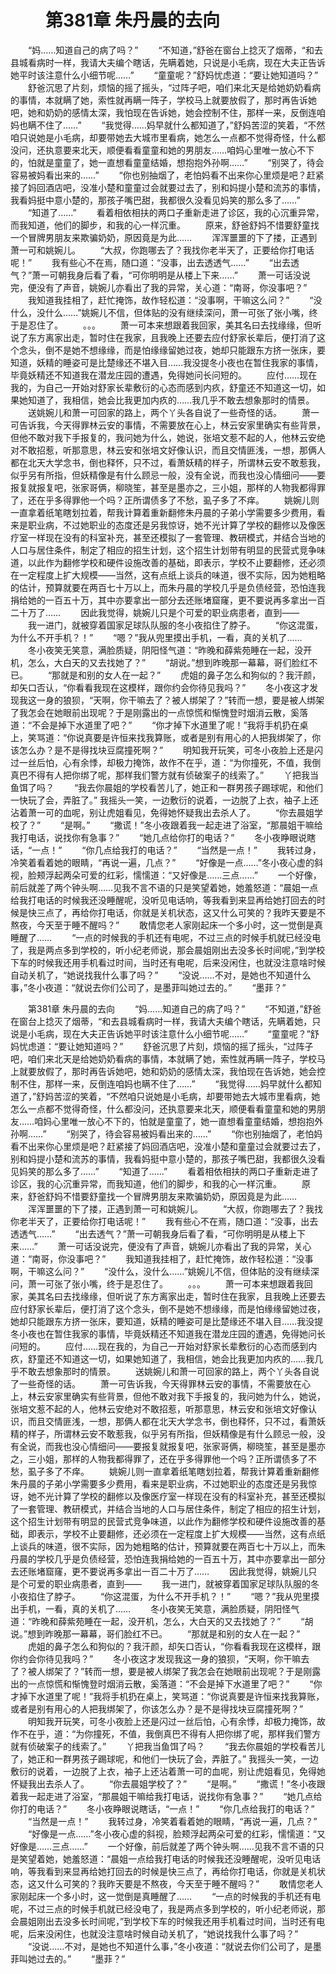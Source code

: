 # 　　第381章 朱丹晨的去向
　　“妈……知道自己的病了吗？”
　　“不知道，”舒爸在窗台上捻灭了烟蒂，“和去县城看病时一样，我请大夫编个瞎话，先瞒着她，只说是小毛病，现在大夫正告诉她平时该注意什么小细节呢……”
　　“童童呢？”舒妈忧虑道：“要让她知道吗？”
　　舒爸沉思了片刻，烦恼的摇了摇头，“过阵子吧，咱们来北天是给她奶奶看病的事情，本就瞒了她，索性就再瞒一阵子，学校马上就要放假了，那时再告诉她吧，她和奶奶的感情太深，我怕现在告诉她，她会控制不住，那样一来，反倒连咱妈也瞒不住了……”
　　“我觉得……妈早就什么都知道了，”舒妈苦涩的笑着，“不然咱只说她是小毛病，却要带她去大城市里看病，她怎么一点都不觉得奇怪，什么都没问，还执意要来北天，顺便看看童童和她的男朋友……咱妈心里唯一放心不下的，怕就是童童了，她一直想看童童结婚，想抱抱外孙啊……”
　　“别哭了，待会容易被妈看出来的……”
　　“你也别抽烟了，老怕妈看不出来你心里烦是吧？赶紧接了妈回酒店吧，没准小楚和童童过会就要过去了，别和妈提小楚和流苏的事情，我看妈挺中意小楚的，那孩子嘴巴甜，我都很久没看见妈笑的那么多了……”
　　“知道了……”
　　看着相依相扶的两口子重新走进了诊区，我的心沉重异常，而我知道，他们的脚步，和我的心一样沉重。
　　原来，舒爸舒妈不惜要舒童找一个冒牌男朋友来欺骗奶奶，原因竟是为此……
　　浑浑噩噩的下了搂，正遇到萧一可和姚婉儿。
　　“大叔，你跑哪去了？我找你老半天了，正要给你打电话呢！”
　　我有些心不在焉，随口道：“没事，出去透透气……”
　　“出去透气？”萧一可朝我身后看了看，“可你明明是从楼上下来……”
　　萧一可话没说完，便没有了声音，姚婉儿亦看出了我的异常，关心道：“南哥，你没事吧？”
　　我知道我挂相了，赶忙掩饰，故作轻松道：“没事啊，干嘛这么问？”
　　“没什么，没什么……”姚婉儿不信，但体贴的没有继续深问，萧一可张了张小嘴，终于是忍住了。
　　。。。
　　萧一可本来想跟着我回家，美其名曰去找缘缘，但听说了东方离家出走，暂时住在我家，且我晚上还要去应付舒家长辈后，便打消了这个念头，倒不是她不想缘缘，而是怕缘缘留她过夜，她却只能跟东方挤一张床，要知道，妖精的睡姿可是比楚缘还不堪入目……我没提冬小夜也在暂住我家的事情，毕竟妖精还不知道我在潜龙庄园的遭遇，免得她问长问短的。
　　应付……现在我的，为自己一开始对舒家长辈敷衍的心态而感到内疚，舒童还不知道这一切，如果她知道了，我相信，她会比我更加内疚的……我几乎不敢去想象那时的情景。
　　送姚婉儿和萧一可回家的路上，两个丫头各自说了一些奇怪的话。
　　萧一可告诉我，今天得罪林云安的事情，不需要放在心上，林云安家里确实有些背景，但他不敢对我下手报复的，我问她为什么，她说，张培文惹不起的人，他林云安绝对不敢招惹，听那意思，林云安和张培文好像认识，而且交情匪浅，一想，那俩人都在北天大学念书，倒也释怀，只不过，看萧妖精的样子，所谓林云安不敢惹我，似乎另有所指，但妖精像是有什么顾忌一般，没有全说，而我也没心情细问——要报复就报复吧，张家哥俩，柳晓笙，甚至是墨亦之，三小姐，那样的人物我都得罪了，还在乎多得罪他一个吗？正所谓债多了不愁，虱子多了不痒。
　　姚婉儿则一直拿着纸笔瞎划拉着，帮我计算着重新翻修朱丹晨的子弟小学需要多少费用，看来是职业病，不过她职业的态度还是另我惊讶，她不光计算了学校的翻修以及像医疗室一样现在没有的科室补充，甚至还模拟了一套管理、教研模式，并结合当地的人口与居住条件，制定了相应的招生计划，这个招生计划带有明显的民营式竞争味道，以此作为翻修学校和硬件设施改善的基础，即表示，学校不止要翻修，还必须在一定程度上扩大规模——当然，这有点纸上谈兵的味道，很不实际，因为她粗略的估计，预算就要在两百七十万以上，而朱丹晨的学校几乎是负债经营，恐怕连我捐给她的一百五十万，其中亦要拿出一部分去还账堵窟窿，更不要说再多拿出一百二十万了……
　　因此我觉得，姚婉儿只是个可爱的职业病患者，直到——
　　我一进门，就被穿着国家足球队队服的冬小夜掐住了脖子。
　　“你这混蛋，为什么不开手机？！”
　　“嗯？”我从兜里摸出手机，一看，真的关机了……
　　冬小夜笑无笑意，满脸质疑，阴阳怪气道：“昨晚和薛紫苑睡在一起，没开机，怎么，大白天的又去找她了？”
　　“胡说。”想到昨晚那一幕幕，哥们脸红不已。
　　“那就是和别的女人在一起？”
　　虎姐的鼻子怎么和狗似的？我汗颜，却矢口否认，“你看看我现在这模样，跟你约会你待见我吗？”
　　冬小夜这才发现我这一身的狼狈，“天啊，你干嘛去了？被人绑架了？”转而一想，要是被人绑架了我怎会在她眼前出现呢？于是刚露出的一点惊慌和惭愧登时烟消云散，奚落道：“不会是掉下水道里了吧？”
　　“你才掉下水道里了呢！”我将手机扔在桌上，笑骂道：“你说真要是许恒来找我算账，或者是别有用心的人把我绑架了，你该怎么办？是不是得找块豆腐撞死啊？”
　　明知我开玩笑，可冬小夜脸上还是闪过一丝后怕，心有余悸，却极力掩饰，故作不在乎，道：“为你撞死，不值，我倒真巴不得有人把你绑了呢，那样我们警方就有侦破案子的线索了。”
　　丫把我当鱼饵了吗？
　　“我去你晨姐的学校看苦儿了，她正和一群男孩子踢球呢，和他们一快玩了会，弄脏了。” 我摇头一笑，一边敷衍的说着，一边脱了上衣，袖子上还沾着萧一可的血呢，别让虎姐看见，免得她怀疑我出去杀人了。
　　“你去晨姐学校了？”
　　“是啊。”
　　“撒谎！”冬小夜跟着我一起走进了浴室，“那晨姐干嘛给我打电话，说找你有急事？”
　　“她几点给你打的电话？”
　　冬小夜睁眼说瞎话，“一点！”
　　“你几点给我打的电话？”
　　“当然是一点！”
　　我转过身，冷笑着看着她的眼睛，“再说一遍，几点？”
　　“好像是一点……”冬小夜心虚的斜视，脸颊浮起两朵可爱的红彩，懦懦道：“又好像是……三点……”
　　一个好像，前后就差了两个钟头啊……见我不言不语的只是笑望着她，她羞怒道：“晨姐一点给我打电话的时候我还没睡醒呢，没听见电话响，等我看到来显再给她打回去的时候是快三点了，再给你打电话，你就是关机状态，这又什么可笑的？我昨天要是不熬夜，今天至于睡不醒吗？”
　　敢情您老人家刚起床一个多小时，这一觉倒是真睡醒了……
　　“一点的时候我的手机还有电呢，不过三点的时候手机就已经没电了，我是两点多到学校的，听小纪老师说，那会晨姐刚出去没多长时间呢，”到学校下车的时候我还用手机看过时间，当时还有电呢，后来没闲住，也就没注意啥时候自动关机了，“她说找我什么事了吗？”
　　“没说……不对，是她也不知道什么事，”冬小夜道：“就说去你们公司了，是墨菲叫她过去的。”
　　“墨菲？”

　　第381章 朱丹晨的去向
　　“妈……知道自己的病了吗？”
　　“不知道，”舒爸在窗台上捻灭了烟蒂，“和去县城看病时一样，我请大夫编个瞎话，先瞒着她，只说是小毛病，现在大夫正告诉她平时该注意什么小细节呢……”
　　“童童呢？”舒妈忧虑道：“要让她知道吗？”
　　舒爸沉思了片刻，烦恼的摇了摇头，“过阵子吧，咱们来北天是给她奶奶看病的事情，本就瞒了她，索性就再瞒一阵子，学校马上就要放假了，那时再告诉她吧，她和奶奶的感情太深，我怕现在告诉她，她会控制不住，那样一来，反倒连咱妈也瞒不住了……”
　　“我觉得……妈早就什么都知道了，”舒妈苦涩的笑着，“不然咱只说她是小毛病，却要带她去大城市里看病，她怎么一点都不觉得奇怪，什么都没问，还执意要来北天，顺便看看童童和她的男朋友……咱妈心里唯一放心不下的，怕就是童童了，她一直想看童童结婚，想抱抱外孙啊……”
　　“别哭了，待会容易被妈看出来的……”
　　“你也别抽烟了，老怕妈看不出来你心里烦是吧？赶紧接了妈回酒店吧，没准小楚和童童过会就要过去了，别和妈提小楚和流苏的事情，我看妈挺中意小楚的，那孩子嘴巴甜，我都很久没看见妈笑的那么多了……”
　　“知道了……”
　　看着相依相扶的两口子重新走进了诊区，我的心沉重异常，而我知道，他们的脚步，和我的心一样沉重。
　　原来，舒爸舒妈不惜要舒童找一个冒牌男朋友来欺骗奶奶，原因竟是为此……
　　浑浑噩噩的下了搂，正遇到萧一可和姚婉儿。
　　“大叔，你跑哪去了？我找你老半天了，正要给你打电话呢！”
　　我有些心不在焉，随口道：“没事，出去透透气……”
　　“出去透气？”萧一可朝我身后看了看，“可你明明是从楼上下来……”
　　萧一可话没说完，便没有了声音，姚婉儿亦看出了我的异常，关心道：“南哥，你没事吧？”
　　我知道我挂相了，赶忙掩饰，故作轻松道：“没事啊，干嘛这么问？”
　　“没什么，没什么……”姚婉儿不信，但体贴的没有继续深问，萧一可张了张小嘴，终于是忍住了。
　　。。。
　　萧一可本来想跟着我回家，美其名曰去找缘缘，但听说了东方离家出走，暂时住在我家，且我晚上还要去应付舒家长辈后，便打消了这个念头，倒不是她不想缘缘，而是怕缘缘留她过夜，她却只能跟东方挤一张床，要知道，妖精的睡姿可是比楚缘还不堪入目……我没提冬小夜也在暂住我家的事情，毕竟妖精还不知道我在潜龙庄园的遭遇，免得她问长问短的。
　　应付……现在我的，为自己一开始对舒家长辈敷衍的心态而感到内疚，舒童还不知道这一切，如果她知道了，我相信，她会比我更加内疚的……我几乎不敢去想象那时的情景。
　　送姚婉儿和萧一可回家的路上，两个丫头各自说了一些奇怪的话。
　　萧一可告诉我，今天得罪林云安的事情，不需要放在心上，林云安家里确实有些背景，但他不敢对我下手报复的，我问她为什么，她说，张培文惹不起的人，他林云安绝对不敢招惹，听那意思，林云安和张培文好像认识，而且交情匪浅，一想，那俩人都在北天大学念书，倒也释怀，只不过，看萧妖精的样子，所谓林云安不敢惹我，似乎另有所指，但妖精像是有什么顾忌一般，没有全说，而我也没心情细问——要报复就报复吧，张家哥俩，柳晓笙，甚至是墨亦之，三小姐，那样的人物我都得罪了，还在乎多得罪他一个吗？正所谓债多了不愁，虱子多了不痒。
　　姚婉儿则一直拿着纸笔瞎划拉着，帮我计算着重新翻修朱丹晨的子弟小学需要多少费用，看来是职业病，不过她职业的态度还是另我惊讶，她不光计算了学校的翻修以及像医疗室一样现在没有的科室补充，甚至还模拟了一套管理、教研模式，并结合当地的人口与居住条件，制定了相应的招生计划，这个招生计划带有明显的民营式竞争味道，以此作为翻修学校和硬件设施改善的基础，即表示，学校不止要翻修，还必须在一定程度上扩大规模——当然，这有点纸上谈兵的味道，很不实际，因为她粗略的估计，预算就要在两百七十万以上，而朱丹晨的学校几乎是负债经营，恐怕连我捐给她的一百五十万，其中亦要拿出一部分去还账堵窟窿，更不要说再多拿出一百二十万了……
　　因此我觉得，姚婉儿只是个可爱的职业病患者，直到——
　　我一进门，就被穿着国家足球队队服的冬小夜掐住了脖子。
　　“你这混蛋，为什么不开手机？！”
　　“嗯？”我从兜里摸出手机，一看，真的关机了……
　　冬小夜笑无笑意，满脸质疑，阴阳怪气道：“昨晚和薛紫苑睡在一起，没开机，怎么，大白天的又去找她了？”
　　“胡说。”想到昨晚那一幕幕，哥们脸红不已。
　　“那就是和别的女人在一起？”
　　虎姐的鼻子怎么和狗似的？我汗颜，却矢口否认，“你看看我现在这模样，跟你约会你待见我吗？”
　　冬小夜这才发现我这一身的狼狈，“天啊，你干嘛去了？被人绑架了？”转而一想，要是被人绑架了我怎会在她眼前出现呢？于是刚露出的一点惊慌和惭愧登时烟消云散，奚落道：“不会是掉下水道里了吧？”
　　“你才掉下水道里了呢！”我将手机扔在桌上，笑骂道：“你说真要是许恒来找我算账，或者是别有用心的人把我绑架了，你该怎么办？是不是得找块豆腐撞死啊？”
　　明知我开玩笑，可冬小夜脸上还是闪过一丝后怕，心有余悸，却极力掩饰，故作不在乎，道：“为你撞死，不值，我倒真巴不得有人把你绑了呢，那样我们警方就有侦破案子的线索了。”
　　丫把我当鱼饵了吗？
　　“我去你晨姐的学校看苦儿了，她正和一群男孩子踢球呢，和他们一快玩了会，弄脏了。” 我摇头一笑，一边敷衍的说着，一边脱了上衣，袖子上还沾着萧一可的血呢，别让虎姐看见，免得她怀疑我出去杀人了。
　　“你去晨姐学校了？”
　　“是啊。”
　　“撒谎！”冬小夜跟着我一起走进了浴室，“那晨姐干嘛给我打电话，说找你有急事？”
　　“她几点给你打的电话？”
　　冬小夜睁眼说瞎话，“一点！”
　　“你几点给我打的电话？”
　　“当然是一点！”
　　我转过身，冷笑着看着她的眼睛，“再说一遍，几点？”
　　“好像是一点……”冬小夜心虚的斜视，脸颊浮起两朵可爱的红彩，懦懦道：“又好像是……三点……”
　　一个好像，前后就差了两个钟头啊……见我不言不语的只是笑望着她，她羞怒道：“晨姐一点给我打电话的时候我还没睡醒呢，没听见电话响，等我看到来显再给她打回去的时候是快三点了，再给你打电话，你就是关机状态，这又什么可笑的？我昨天要是不熬夜，今天至于睡不醒吗？”
　　敢情您老人家刚起床一个多小时，这一觉倒是真睡醒了……
　　“一点的时候我的手机还有电呢，不过三点的时候手机就已经没电了，我是两点多到学校的，听小纪老师说，那会晨姐刚出去没多长时间呢，”到学校下车的时候我还用手机看过时间，当时还有电呢，后来没闲住，也就没注意啥时候自动关机了，“她说找我什么事了吗？”
　　“没说……不对，是她也不知道什么事，”冬小夜道：“就说去你们公司了，是墨菲叫她过去的。”
　　“墨菲？”
